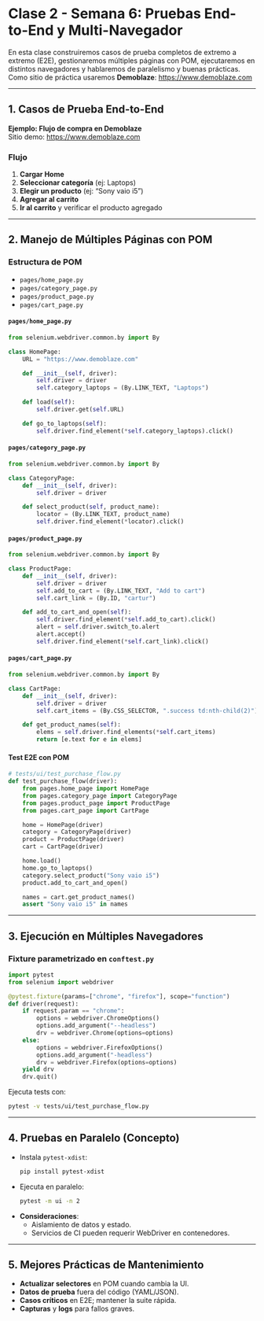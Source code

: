 
# Clase 2 - Semana 6: Pruebas End-to-End y Multi-Navegador

En esta clase construiremos casos de prueba completos de extremo a extremo (E2E), gestionaremos múltiples páginas con POM, ejecutaremos en distintos navegadores y hablaremos de paralelismo y buenas prácticas. Como sitio de práctica usaremos **Demoblaze**: https://www.demoblaze.com

---

## 1. Casos de Prueba End-to-End

**Ejemplo: Flujo de compra en Demoblaze**  
Sitio demo: https://www.demoblaze.com  

### Flujo
1. **Cargar Home**  
2. **Seleccionar categoría** (ej: Laptops)  
3. **Elegir un producto** (ej: “Sony vaio i5”)  
4. **Agregar al carrito**  
5. **Ir al carrito** y verificar el producto agregado  

---

## 2. Manejo de Múltiples Páginas con POM

### Estructura de POM
- `pages/home_page.py`
- `pages/category_page.py`
- `pages/product_page.py`
- `pages/cart_page.py`

#### `pages/home_page.py`
```python
from selenium.webdriver.common.by import By

class HomePage:
    URL = "https://www.demoblaze.com"

    def __init__(self, driver):
        self.driver = driver
        self.category_laptops = (By.LINK_TEXT, "Laptops")

    def load(self):
        self.driver.get(self.URL)

    def go_to_laptops(self):
        self.driver.find_element(*self.category_laptops).click()
```

#### `pages/category_page.py`
```python
from selenium.webdriver.common.by import By

class CategoryPage:
    def __init__(self, driver):
        self.driver = driver

    def select_product(self, product_name):
        locator = (By.LINK_TEXT, product_name)
        self.driver.find_element(*locator).click()
```

#### `pages/product_page.py`
```python
from selenium.webdriver.common.by import By

class ProductPage:
    def __init__(self, driver):
        self.driver = driver
        self.add_to_cart = (By.LINK_TEXT, "Add to cart")
        self.cart_link = (By.ID, "cartur")

    def add_to_cart_and_open(self):
        self.driver.find_element(*self.add_to_cart).click()
        alert = self.driver.switch_to.alert
        alert.accept()
        self.driver.find_element(*self.cart_link).click()
```

#### `pages/cart_page.py`
```python
from selenium.webdriver.common.by import By

class CartPage:
    def __init__(self, driver):
        self.driver = driver
        self.cart_items = (By.CSS_SELECTOR, ".success td:nth-child(2)")

    def get_product_names(self):
        elems = self.driver.find_elements(*self.cart_items)
        return [e.text for e in elems]
```

#### Test E2E con POM
```python
# tests/ui/test_purchase_flow.py
def test_purchase_flow(driver):
    from pages.home_page import HomePage
    from pages.category_page import CategoryPage
    from pages.product_page import ProductPage
    from pages.cart_page import CartPage

    home = HomePage(driver)
    category = CategoryPage(driver)
    product = ProductPage(driver)
    cart = CartPage(driver)

    home.load()
    home.go_to_laptops()
    category.select_product("Sony vaio i5")
    product.add_to_cart_and_open()

    names = cart.get_product_names()
    assert "Sony vaio i5" in names
```

---

## 3. Ejecución en Múltiples Navegadores

### Fixture parametrizado en `conftest.py`
```python
import pytest
from selenium import webdriver

@pytest.fixture(params=["chrome", "firefox"], scope="function")
def driver(request):
    if request.param == "chrome":
        options = webdriver.ChromeOptions()
        options.add_argument("--headless")
        drv = webdriver.Chrome(options=options)
    else:
        options = webdriver.FirefoxOptions()
        options.add_argument("-headless")
        drv = webdriver.Firefox(options=options)
    yield drv
    drv.quit()
```

Ejecuta tests con:
```bash
pytest -v tests/ui/test_purchase_flow.py
```

---

## 4. Pruebas en Paralelo (Concepto)

- Instala `pytest-xdist`:  
  ```bash
  pip install pytest-xdist
  ```
- Ejecuta en paralelo:  
  ```bash
  pytest -m ui -n 2
  ```
- **Consideraciones**:  
  - Aislamiento de datos y estado.  
  - Servicios de CI pueden requerir WebDriver en contenedores.

---

## 5. Mejores Prácticas de Mantenimiento

- **Actualizar selectores** en POM cuando cambia la UI.  
- **Datos de prueba** fuera del código (YAML/JSON).  
- **Casos críticos** en E2E; mantener la suite rápida.  
- **Capturas** y **logs** para fallos graves.